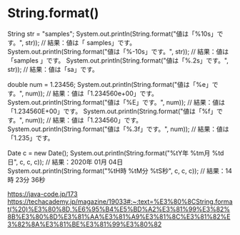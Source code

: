 # String.format()

String str = "samples";
System.out.println(String.format("値は「%10s」です。", str));
    // 結果：値は「   samples」です。
System.out.println(String.format("値は「%-10s」です。", str));
    // 結果：値は「samples   」です。
System.out.println(String.format("値は「%.2s」です。", str));
    // 結果：値は「sa」です。
    
    
double num = 1.23456;
System.out.println(String.format("値は「%e」です。", num));
    // 結果：値は「1.234560e+00」です。
System.out.println(String.format("値は「%E」です。", num));
    // 結果：値は「1.234560E+00」です。
System.out.println(String.format("値は「%f」です。", num));
    // 結果：値は「1.234560」です。
System.out.println(String.format("値は「%.3f」です。", num));
    // 結果：値は「1.235」です。


Date c = new Date();
System.out.println(String.format("%tY年 %tm月 %td日", c, c, c));
    // 結果：2020年 01月 04日
System.out.println(String.format("%tH時 %tM分 %tS秒", c, c, c));
    // 結果：14時 23分 36秒

https://java-code.jp/173
https://techacademy.jp/magazine/19033#:~:text=%E3%80%8CString.format(%20)%E3%80%8D,%E6%95%B4%E5%BD%A2%E3%81%99%E3%82%8B%E3%80%8D%E3%81%AA%E3%81%A9%E3%81%8C%E3%81%82%E3%82%8A%E3%81%BE%E3%81%99%E3%80%82

